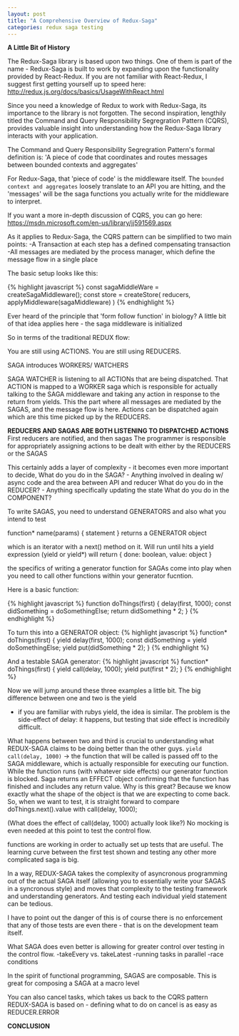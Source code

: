 ```yaml
---
layout: post
title: "A Comprehensive Overview of Redux-Saga"
categories: redux saga testing
---
```

**A Little Bit of History**

The Redux-Saga library is based upon two things. One of them is part of the name - Redux-Saga is built to work
by expanding upon the functionality provided by React-Redux. If you are not familiar with React-Redux, I suggest
first getting yourself up to speed here: http://redux.js.org/docs/basics/UsageWithReact.html

Since you need a knowledge of Redux to work with Redux-Saga, its importance to the library is not forgotten. The
second inspiration, lengthily titled the Command and Query Responsibility Segregration Pattern (CQRS), provides
valuable insight into understanding how the Redux-Saga library interacts with your application.

The Command and Query Responsibility Segregration Pattern's formal definition is: 
'A piece of code that coordinates and routes messages between bounded contexts and aggregates'

For Redux-Saga, that 'piece of code' is the middleware itself. The `bounded context and aggregates` loosely translate
to an API you are hitting, and the 'messages' will be the saga functions you actually write for the middleware to
interpret.

If you want a more in-depth discussion of CQRS, you can go here:
https://msdn.microsoft.com/en-us/library/jj591569.aspx

As it applies to Redux-Saga, the CQRS pattern can be simplified to two main points:
-A Transaction at each step has a defined compensating transaction
-All messages are mediated by the process manager, which define the message flow in a single place


The basic setup looks like this:

{% highlight javascript %}
const sagaMiddleWare = createSagaMiddleware();
const store = createStore(
	reducers,
	applyMiddleware(sagaMiddleware)
)
{% endhighlight %}

Ever heard of the principle that 'form follow function' in biology? A little bit of that idea applies here - 
the saga middleware is initialized

So in terms of the traditional REDUX flow: 

You are still using ACTIONS.
You are still using REDUCERS.

SAGA introduces WORKERS/ WATCHERS

SAGA WATCHER is listening to all ACTIONs that are being dispatched.
That ACTION is mapped to a WORKER saga which is responsible for actually talking to the SAGA
middleware and taking any action in response to the return from yields. This the part where
all messages are mediated by the SAGAS, and the message flow is here. Actions can be dispatched
again which are this time picked up by the REDUCERS.

**REDUCERS AND SAGAS ARE BOTH LISTENING TO DISPATCHED ACTIONS**
First reducers are notified, and then sagas
The programmer is responsible for appropriately assigning actions to be dealt with either 
by the REDUCERS or the SAGAS

This certainly adds a layer of complexity - it becomes even more important to decide,
What do you do in the SAGA? - Anything involved in dealing w/ async code and the area between API and reducer
What do you do in the REDUCER? - Anything specifically updating the state
What do you do in the COMPONENT?

To write SAGAS, you need to understand GENERATORS and also what you intend to test

function* name(params) { statement }
returns a GENERATOR object

which is an iterator with a next() method on it. Will run until hits a yield
expression (yield or yield*) will return { done: boolean, value: object }

the specifics of writing a generator function for SAGAs come into play when you need to call
other functions within your generator fucntion.

Here is a basic function:

{% highlight javascript %}
function doThings(first) {
	delay(first, 1000);
	const didSomething = doSomethingElse;
	return didSomething * 2;
}
{% endhighlight %} 

To turn this into a GENERATOR object:
{% highlight javascript %}
function* doThings(first) {
	yield delay(first, 1000);
	const didSomething = yield doSomethingElse;
	yield put(didSomething * 2);
}
{% endhighlight %}

And a testable SAGA generator:
{% highlight javascript %}
function* doThings(first) {
	yield call(delay, 1000);
	yield put(first * 2);
}
{% endhighlight %}

Now we will jump around these three examples a little bit. The big difference between one and two is the yield
- if you are familiar with rubys yield, the idea is similar. <Insert a little more on yield here>
The problem is the side-effect of delay: it happens, but testing that side effect is incredibily difficult.


What happens between two and third is crucial to understanding what REDUX-SAGA claims to be doing better than
the other guys. 
`yield call(delay, 1000)` -> the function that will be called is passed off to the SAGA middleware, which is
actually responsible for executing our function. While the function
runs (with whatever side effects) our generator function is blocked. Saga returns an EFFECT object confirming
that the function has finished and includes any return value. Why is this great? Because we know exactly what
the shape of the object is that we are expecting to come back. So, when we want to test, it is straight forward to
compare doThings.next().value with call(delay, 1000); 

(What does the effect of call(delay, 1000) actually look like?)
No mocking is even needed at this point to test the control flow.


functions are working in order to actually set up tests that are useful. The learning curve between the first 
test shown and testing any other more complicated saga is big.

In a way, REDUX-SAGA takes the complexity of asyncronous programming out of the actual SAGA itself (allowing you
to essentially write your SAGAS in a syncronous style) and moves that complexity to the testing 
framework and understanding generators. And testing each individual yield statement can be tedious.

 I have to point out the danger of this is of course there is no enforcement that any of those tests
are even there - that is on the development team itself. 

What SAGA does even better is allowing for greater control over testing in the control flow.
-takeEvery vs. takeLatest
-running tasks in parallel
-race conditions

In the spirit of functional programming, SAGAS are composable. This is great for composing a SAGA at a macro level

You can also cancel tasks, which takes us back to the CQRS pattern REDUX-SAGA is based on - defining what to 
do on cancel is as easy as REDUCER.ERROR

**CONCLUSION**

